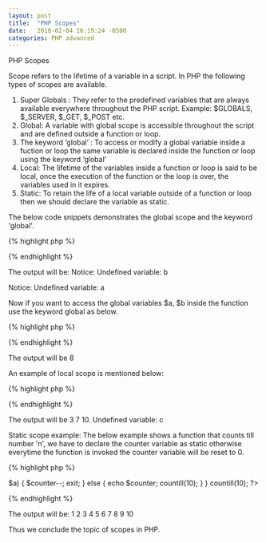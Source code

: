 ```yaml
---
layout: post
title:  "PHP Scopes"
date:   2018-02-04 16:19:24 -0500
categories: PHP advanced
---
```


PHP Scopes 

Scope refers to the lifetime of a variable in a script. In PHP the following types of scopes are available.

1.	Super Globals : They refer to the predefined variables that are always available everywhere throughout the PHP script. Example: $GLOBALS, $_SERVER, $_GET, $_POST etc.
2.	Global: A variable with global scope is accessible throughout the script and are defined outside a function or loop.
3.	The keyword ‘global’ : To access or modify a global variable inside a fuction or loop the same variable is declared inside the function or loop using the keyword  ‘global’
4.	Local: The lifetime of the variables inside a function or loop is said to be local, once the execution of the function or the loop is over, the variables used in it expires.
5. Static: To retain the life of a local variable outside of a function or loop then we should declare the variable as static.

The below code snippets demonstrates the global scope and the keyword 'global'.  

{% highlight php %}
<?php

	$a = 6;
	$b = 2; // $a, $b are Global variables

	function sum()
	{	
		echo $a + $b; // $a, $b are local variables and are NOT the same as $a, $b mentioned outside the function
	}

	sum();

?>
{% endhighlight %}

 The output will be: 
Notice: Undefined variable: b 

Notice: Undefined variable: a 

Now if you want to access the global variables $a, $b inside the function use the keyword global as below.

{% highlight php %}
<?php

	$a = 6;
	$b = 2; // $a, $b are Global variables

	function sum()
	{	
		global $a,$b;
		echo $a + $b; // $a, $b are local variables and are NOT the same as $a, $b mentioned outside the function
	}

	sum();

?>
{% endhighlight %}

The output will be 8


An example of local scope is mentioned below:

{% highlight php %}
<?php

	$a = 6;
	$b = 2; // $a, $b are Global variables

	function sum()
	{	
		$a = 3;
		$b = 7;
		$c = $a + $b;
		echo $a,"\n", $b, "\n", $c;  // $a, $b are local variables and are NOT the same as $a, $b mentioned outside the function
	}

	echo "Value of local variable'c' outside the function", $c; //$c is a local variable and will not be available outside the function hence will error with the message Undefined variable: c.

	sum();

?>
{% endhighlight %}

The output will be 3 7 10.
Undefined variable: c 

Static scope example:
The below example shows a function that counts till number 'n', we have to declare the counter variable as static otherwise everytime the function is invoked the counter variable will be reset to 0.

{% highlight php %}
<?php

    function countill($a)
    {

		static $counter = 0;
        $counter++; 
        
		
		if ($counter > $a)
		{
			
			$counter--;
			exit;
		}
		else
		{
            echo $counter;
			countill(10);
		}			
			
    }
    
	countill(10);
?>
{% endhighlight %}

The output will be: 1 2 3 4 5 6 7 8 9 10



Thus we conclude the topic of scopes in PHP.




